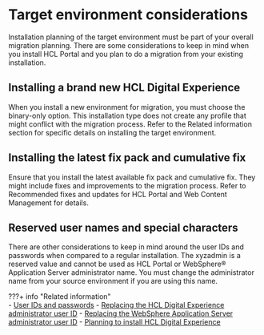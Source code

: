 # Target environment considerations

Installation planning of the target environment must be part of your overall migration planning. There are some considerations to keep in mind when you install HCL Portal and you plan to do a migration from your existing installation.

## Installing a brand new HCL Digital Experience

When you install a new environment for migration, you must choose the binary-only option. This installation type does not create any profile that might conflict with the migration process. Refer to the Related information section for specific details on installing the target environment.

## Installing the latest fix pack and cumulative fix

Ensure that you install the latest available fix pack and cumulative fix. They might include fixes and improvements to the migration process. Refer to Recommended fixes and updates for HCL Portal and Web Content Management for details.

## Reserved user names and special characters

There are other considerations to keep in mind around the user IDs and passwords when compared to a regular installation. The xyzadmin is a reserved value and cannot be used as HCL Portal or WebSphere® Application Server administrator name. You must change the administrator name from your source environment if you are using this name.


???+ info "Related information"  
    -   [User IDs and passwords](../../../../get_started/plan_deployment/traditional_deployment/sec_chars.md)
    -   [Replacing the HCL Digital Experience administrator user ID](../../../../deployment/manage/security/updating_userid_pwd/portalid.md)
    -   [Replacing the WebSphere Application Server administrator user ID](../../../../deployment/manage/security/updating_userid_pwd/rep_was_id.md)
    -   [Planning to install HCL Digital Experience](../../../../get_started/plan_deployment/traditional_deployment/index.md)


